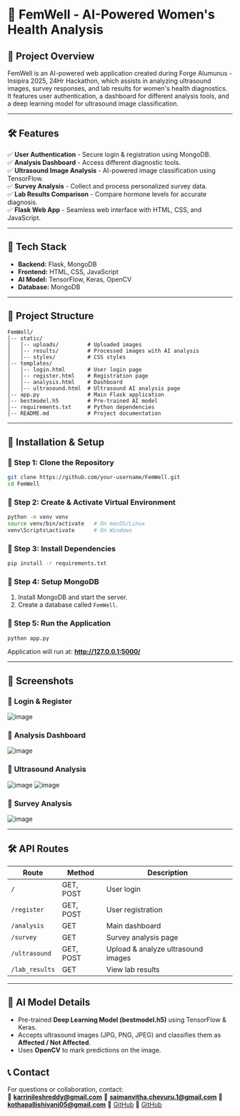 # 🚀 FemWell - AI-Powered Women's Health Analysis

## 📌 Project Overview
FemWell is an AI-powered web application created during Forge Alumunus - Insipira 2025, 24Hr Hackathon, which assists in analyzing ultrasound images, survey responses, and lab results for women's health diagnostics. It features user authentication, a dashboard for different analysis tools, and a deep learning model for ultrasound image classification.

---

## 🛠️ Features
✅ **User Authentication** - Secure login & registration using MongoDB.  
✅ **Analysis Dashboard** - Access different diagnostic tools.  
✅ **Ultrasound Image Analysis** - AI-powered image classification using TensorFlow.  
✅ **Survey Analysis** - Collect and process personalized survey data.  
✅ **Lab Results Comparison** - Compare hormone levels for accurate diagnosis.  
✅ **Flask Web App** - Seamless web interface with HTML, CSS, and JavaScript.

---

## 🎯 Tech Stack
- **Backend:** Flask, MongoDB
- **Frontend:** HTML, CSS, JavaScript
- **AI Model:** TensorFlow, Keras, OpenCV
- **Database:** MongoDB

---

## 📂 Project Structure
```
FemWell/
│-- static/
│   │-- uploads/         # Uploaded images
│   │-- results/         # Processed images with AI analysis
│   │-- styles/          # CSS styles
│-- templates/
│   │-- login.html       # User login page
│   │-- register.html    # Registration page
│   │-- analysis.html    # Dashboard
│   │-- ultrasound.html  # Ultrasound AI analysis page
│-- app.py               # Main Flask application
│-- bestmodel.h5         # Pre-trained AI model
│-- requirements.txt     # Python dependencies
│-- README.md            # Project documentation
```

---

## 🚀 Installation & Setup
### 🔹 Step 1: Clone the Repository
```bash
git clone https://github.com/your-username/FemWell.git
cd FemWell
```

### 🔹 Step 2: Create & Activate Virtual Environment
```bash
python -m venv venv
source venv/bin/activate   # On macOS/Linux
venv\Scripts\activate      # On Windows
```

### 🔹 Step 3: Install Dependencies
```bash
pip install -r requirements.txt
```

### 🔹 Step 4: Setup MongoDB
1. Install MongoDB and start the server.
2. Create a database called `FemWell`.

### 🔹 Step 5: Run the Application
```bash
python app.py
```
Application will run at: **http://127.0.0.1:5000/**

---

## 📸 Screenshots
### 🔹 **Login & Register**
![image](https://github.com/user-attachments/assets/3aeb6573-e189-4a05-9736-93c5fa1f88a6)


### 🔹 **Analysis Dashboard**
![image](https://github.com/user-attachments/assets/ac511831-aa62-463d-8bc9-b63fba926df4)


### 🔹 **Ultrasound Analysis**
![image](https://github.com/user-attachments/assets/5490bbf7-9b12-4aba-944b-01aaee0b251b)
![image](https://github.com/user-attachments/assets/e909f8e8-5ea8-4f49-b767-745113abbf8c)

### 🔹 **Survey Analysis**
![image](https://github.com/user-attachments/assets/7825bf2a-c3c3-42de-838a-93d4138578f8)



---

## 🛠️ API Routes
| Route          | Method | Description |
|---------------|--------|-------------|
| `/`           | GET, POST | User login |
| `/register`   | GET, POST | User registration |
| `/analysis`   | GET | Main dashboard |
| `/survey`     | GET | Survey analysis page |
| `/ultrasound` | GET, POST | Upload & analyze ultrasound images |
| `/lab_results`| GET | View lab results |

---

## 🤖 AI Model Details
- Pre-trained **Deep Learning Model (bestmodel.h5)** using TensorFlow & Keras.
- Accepts ultrasound images (JPG, PNG, JPEG) and classifies them as **Affected / Not Affected**.
- Uses **OpenCV** to mark predictions on the image.




## 📞 Contact
For questions or collaboration, contact:  
📧 **karrinileshreddy@gmail.com** 
📧 **saimanvitha.chevuru.1@gmail.com**
📧 **kothapallishivani05@gmail.com**
🔗 [GitHub](https://github.com/nileshh-27)
🔗 [GitHub](https://github.com/Saimanvitha-11)

